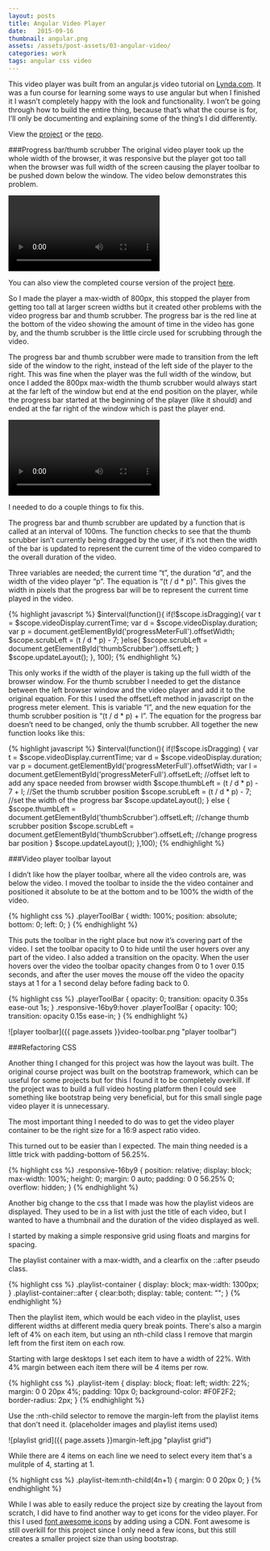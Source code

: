 ```yaml
---
layout: posts
title: Angular Video Player
date:   2015-09-16
thumbnail: angular.png
assets: /assets/post-assets/03-angular-video/
categories: work
tags: angular css video
---
```

This video player was built from an angular.js video tutorial on <a href="http://www.lynda.com/" >Lynda.com</a>. It was a fun course for learning some ways to use angular but when I finished it I wasn’t completely happy with the look and functionality. I won’t be going through how to build the entire thing, because that’s what the course is for, I’ll only be documenting and explaining some of the thing’s I did differently.

View the <a href="http://derekmorash.github.io/AngularVideoPlayer/" >project</a> or the <a href="https://github.com/derekmorash/AngularVideoPlayer" >repo</a>.

###Progress bar/thumb scrubber
The original video player took up the whole width of the browser, it was responsive but the player got too tall when the browser was full width of the screen causing the player toolbar to be pushed down below the window. The video below demonstrates this problem.

<video controls>
  <source src="{{ page.assets }}lynda-video.mp4" type="video/mp4">
  Your browser does not support the HTML5 video tag, please upgrade.
</video>

You can also view the completed course version of the project <a href="http://derekmorash.github.io/AngularVideoPlayer/lynda.html" >here</a>.

So I made the player a max-width of 800px, this stopped the player from getting too tall at larger screen widths but it created other problems with the video progress bar and thumb scrubber. The progress bar is the red line at the bottom of the video showing the amount of time in the video has gone by, and the thumb scrubber is the little circle used for scrubbing through the video.

The progress bar and thumb scrubber were made to transition from the left side of the window to the right, instead of the left side of the player to the right. This was fine when the player was the full width of the window, but once I added the 800px max-width the thumb scrubber would always start at the far left of the window but end at the end position on the player, while the progress bar started at the beginning of the player (like it should) and ended at the far right of the window which is past the player end.

<video controls>
  <source src="{{ page.assets }}broken-progress.mp4" type="video/mp4">
  Your browser does not support the HTML5 video tag, please upgrade.
</video>

I needed to do a couple things to fix this.

The progress bar and thumb scrubber are updated by a function that is called at an interval of 100ms. The function checks to see that the thumb scrubber isn’t currently being dragged by the user, if it’s not then the width of the bar is updated to represent the current time of the video compared to the overall duration of the video.

Three variables are needed; the current time “t”, the duration “d”, and the width of the video player “p”. The equation is “(t / d * p)”. This gives the width in pixels that the progress bar will be to represent the current time played in the video.

{% highlight javascript %}
$interval(function(){
  if(!$scope.isDragging){
      var t = $scope.videoDisplay.currentTime;
      var d = $scope.videoDisplay.duration;
      var p = document.getElementById('progressMeterFull').offsetWidth;
      $scope.scrubLeft = (t / d * p) - 7;
    }else{
      $scope.scrubLeft = document.getElementById('thumbScrubber').offsetLeft;
    }
    $scope.updateLayout();
  }, 100);
{% endhighlight %}

This only works if the width of the player is taking up the full width of the browser window. For the thumb scrubber I needed to get the distance between the left browser window and the video player and add it to the original equation. For this I used the offsetLeft method in javascript on the progress meter element. This is variable “l”, and the new equation for the thumb scrubber position is “(t / d * p) + l”. The equation for the progress bar doesn’t need to be changed, only the thumb scrubber. All together the new function looks like this:

{% highlight javascript %}
$interval(function(){
  if(!$scope.isDragging) {
    var t = $scope.videoDisplay.currentTime;
    var d = $scope.videoDisplay.duration;
    var p = document.getElementById('progressMeterFull').offsetWidth;
    var l = document.getElementById('progressMeterFull').offsetLeft; //offset left to add any space needed from browser width
    $scope.thumbLeft = (t / d * p) - 7  + l; //Set the thumb scrubber position
    $scope.scrubLeft = (t / d * p) - 7; //set the width of the progress bar
    $scope.updateLayout();
  } else {
    $scope.thumbLeft = document.getElementById('thumbScrubber').offsetLeft; //change thumb scrubber position
    $scope.scrubLeft = document.getElementById('thumbScrubber').offsetLeft; //change progress bar position
  }
  $scope.updateLayout();
},100);
{% endhighlight %}

###Video player toolbar layout

I didn’t like how the player toolbar, where all the video controls are, was below the video. I moved the toolbar to inside the the video container and positioned it absolute to be at the bottom and to be 100% the width of the video.

{% highlight css %}
.playerToolBar {
   width: 100%;
   position: absolute;
   bottom: 0;
   left: 0;
}
{% endhighlight %}

This puts the toolbar in the right place but now it’s covering part of the video. I set the toolbar opacity to 0 to hide until the user hovers over any part of the video. I also added a transition on the opacity. When the user hovers over the video the toolbar opacity changes from 0 to 1 over 0.15 seconds, and after the user moves the mouse off the video the opacity stays at 1 for a 1 second delay before fading back to 0.

{% highlight css %}
.playerToolBar {
   opacity: 0;
   transition: opacity 0.35s ease-out 1s;
}
.responsive-16by9:hover .playerToolBar {
   opacity: 100;
   transition: opacity 0.15s ease-in;
}
{% endhighlight %}

![player toolbar]({{ page.assets }}video-toolbar.png "player toolbar")

###Refactoring CSS

Another thing I changed for this project was how the layout was built. The original course project was built on the bootstrap framework, which can be useful for some projects but for this I found it to be completely overkill. If the project was to build a full video hosting platform then I could see something like bootstrap being very beneficial, but for this small single page video player it is unnecessary.

The most important thing I needed to do was to get the video player container to be the right size for a 16:9 aspect ratio video.

This turned out to be easier than I expected. The main thing needed is a little trick with padding-bottom of 56.25%.

{% highlight css %}
.responsive-16by9 {
  position: relative;
  display: block;
  max-width: 100%;
  height: 0;
  margin: 0 auto;
  padding: 0 0 56.25% 0;
  overflow: hidden;
}
{% endhighlight %}

Another big change to the css that I made was how the playlist videos are displayed. They used to be in a list with just the title of each video, but I wanted to have a thumbnail and the duration of the video displayed as well.

I started by making a simple responsive grid using floats and margins for spacing.

The playlist container with a max-width, and a clearfix on the ::after pseudo class.

{% highlight css %}
.playlist-container {
  display: block;
  max-width: 1300px;
}
.playlist-container::after {
  clear:both;
  display: table;
  content: "";
}
{% endhighlight %}

Then the playlist item, which would be each video in the playlist, uses different widths at different media query break points. There's also a margin left of 4% on each item, but using an nth-child class I remove that margin left from the first item on each row.

Starting with large desktops I set each item to have a width of 22%. With 4% margin between each item there will be 4 items per row.

{% highlight css %}
.playlist-item {
  display: block;
  float: left;
  width: 22%;
  margin: 0 0 20px 4%;
  padding: 10px 0;
  background-color: #F0F2F2;
  border-radius: 2px;
}
{% endhighlight %}

Use the :nth-child selector to remove the margin-left from the playlist items that don't need it. (placeholder images and playlist items used)

![playlist grid]({{ page.assets }}margin-left.jpg "playlist grid")

While there are 4 items on each line we need to select every item that's a mulitple of 4, starting at 1.

{% highlight css %}
.playlist-item:nth-child(4n+1) {
  margin: 0 0 20px 0;
}
{% endhighlight %}

While I was able to easily reduce the project size by creating the layout from scratch, I did have to find another way to get icons for the video player. For this I used <a href="http://fontawesome.io/" >font awesome icons</a> by adding using a CDN. Font awesome is still overkill for this project since I only need a few icons, but this still creates a smaller project size than using bootstrap.
